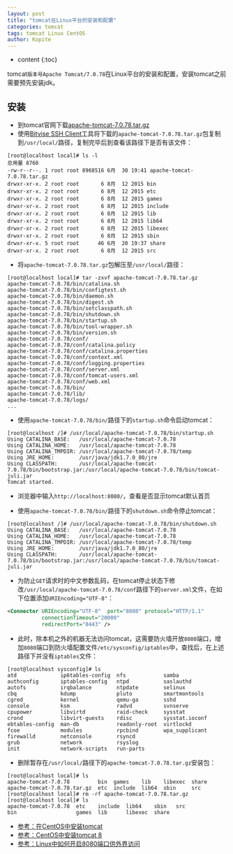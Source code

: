 ```yaml
---
layout: post
title: "tomcat在Linux平台的安装和配置"
categories: tomcat
tags: tomcat Linux CentOS
author: Kopite
---
```


* content
{:toc}


tomcat`版本号Apache Tomcat/7.0.78`在Linux平台的安装和配置，安装tomcat之前需要预先安装jdk。



## 安装

* 到tomcat官网下载[apache-tomcat-7.0.78.tar.gz](http://tomcat.apache.org/)
* 使用[Bitvise SSH Client](https://www.bitvise.com/ssh-client)工具将下载的`apache-tomcat-7.0.78.tar.gz`包复制到`/usr/local/`路径，复制完毕后到查看该路径下是否有该文件：

```
[root@localhost local]# ls -l
总用量 8760
-rw-r--r--. 1 root root 8968516 6月  30 19:41 apache-tomcat-7.0.78.tar.gz
drwxr-xr-x. 2 root root       6 8月  12 2015 bin
drwxr-xr-x. 2 root root       6 8月  12 2015 etc
drwxr-xr-x. 2 root root       6 8月  12 2015 games
drwxr-xr-x. 2 root root       6 8月  12 2015 include
drwxr-xr-x. 2 root root       6 8月  12 2015 lib
drwxr-xr-x. 2 root root       6 8月  12 2015 lib64
drwxr-xr-x. 2 root root       6 8月  12 2015 libexec
drwxr-xr-x. 2 root root       6 8月  12 2015 sbin
drwxr-xr-x. 5 root root      46 6月  20 19:37 share
drwxr-xr-x. 2 root root       6 8月  12 2015 src
```

* 将`apache-tomcat-7.0.78.tar.gz`包解压至`/usr/local/`路径：

```
[root@localhost local]# tar -zxvf apache-tomcat-7.0.78.tar.gz
apache-tomcat-7.0.78/bin/catalina.sh
apache-tomcat-7.0.78/bin/configtest.sh
apache-tomcat-7.0.78/bin/daemon.sh
apache-tomcat-7.0.78/bin/digest.sh
apache-tomcat-7.0.78/bin/setclasspath.sh
apache-tomcat-7.0.78/bin/shutdown.sh
apache-tomcat-7.0.78/bin/startup.sh
apache-tomcat-7.0.78/bin/tool-wrapper.sh
apache-tomcat-7.0.78/bin/version.sh
apache-tomcat-7.0.78/conf/
apache-tomcat-7.0.78/conf/catalina.policy
apache-tomcat-7.0.78/conf/catalina.properties
apache-tomcat-7.0.78/conf/context.xml
apache-tomcat-7.0.78/conf/logging.properties
apache-tomcat-7.0.78/conf/server.xml
apache-tomcat-7.0.78/conf/tomcat-users.xml
apache-tomcat-7.0.78/conf/web.xml
apache-tomcat-7.0.78/bin/
apache-tomcat-7.0.78/lib/
apache-tomcat-7.0.78/logs/
...
```

* 使用`apache-tomcat-7.0.78/bin/`路径下的`startup.sh`命令启动tomcat：

```
[root@localhost /]# /usr/local/apache-tomcat-7.0.78/bin/startup.sh 
Using CATALINA_BASE:   /usr/local/apache-tomcat-7.0.78
Using CATALINA_HOME:   /usr/local/apache-tomcat-7.0.78
Using CATALINA_TMPDIR: /usr/local/apache-tomcat-7.0.78/temp
Using JRE_HOME:        /usr/java/jdk1.7.0_80/jre
Using CLASSPATH:       /usr/local/apache-tomcat-7.0.78/bin/bootstrap.jar:/usr/local/apache-tomcat-7.0.78/bin/tomcat-juli.jar
Tomcat started.
```

* 浏览器中输入`http://localhost:8080/`，查看是否显示tomcat默认首页

* 使用`apache-tomcat-7.0.78/bin/`路径下的`shutdown.sh`命令停止tomcat：

```
[root@localhost /]# /usr/local/apache-tomcat-7.0.78/bin/shutdown.sh 
Using CATALINA_BASE:   /usr/local/apache-tomcat-7.0.78
Using CATALINA_HOME:   /usr/local/apache-tomcat-7.0.78
Using CATALINA_TMPDIR: /usr/local/apache-tomcat-7.0.78/temp
Using JRE_HOME:        /usr/java/jdk1.7.0_80/jre
Using CLASSPATH:       /usr/local/apache-tomcat-7.0.78/bin/bootstrap.jar:/usr/local/apache-tomcat-7.0.78/bin/tomcat-juli.jar
```

* 为防止`GET`请求时的中文参数乱码，在tomcat停止状态下修改`/usr/local/apache-tomcat-7.0.78/conf`路径下的`server.xml`文件，在如下位置添加`URIEncoding="UTF-8"`：

```xml
<Connector URIEncoding="UTF-8"  port="8080" protocol="HTTP/1.1"
           connectionTimeout="20000"
           redirectPort="8443" />
```

* 此时，除本机之外的机器无法访问tomcat，这需要防火墙开放`8080`端口，增加`8080`端口到防火墙配置文件`/etc/sysconfig/iptables`中，查找后，在上述路径下并没有`iptables`文件：

```
[root@localhost sysconfig]# ls
atd              ip6tables-config  nfs            samba
authconfig       iptables-config   ntpd           saslauthd
autofs           irqbalance        ntpdate        selinux
cbq              kdump             pluto          smartmontools
cgred            kernel            qemu-ga        sshd
console          ksm               radvd          svnserve
cpupower         libvirtd          raid-check     sysstat
crond            libvirt-guests    rdisc          sysstat.ioconf
ebtables-config  man-db            readonly-root  virtlockd
fcoe             modules           rpcbind        wpa_supplicant
firewalld        netconsole        rsyncd
grub             network           rsyslog
init             network-scripts   run-parts
```



* 删除暂存在`/usr/local/`路径下的`apache-tomcat-7.0.78.tar.gz`安装包：

```
[root@localhost local]# ls
apache-tomcat-7.0.78         bin  games    lib    libexec  share
apache-tomcat-7.0.78.tar.gz  etc  include  lib64  sbin     src
[root@localhost local]# rm -rf apache-tomcat-7.0.78.tar.gz 
[root@localhost local]# ls
apache-tomcat-7.0.78  etc    include  lib64    sbin   src
bin                   games  lib      libexec  share
```

* [参考：在CentOS中安装tomcat](https://jingyan.baidu.com/article/48a42057f140a4a9242504d4.html)
* [参考：CentOS中安装tomcat 8](http://www.linuxidc.com/Linux/2015-09/123118.htm)
* [参考：Linux中如何开启8080端口供外界访问](http://www.cnblogs.com/xiandedanteng/archive/2013/08/28/3287751.html)
